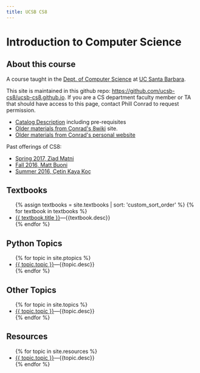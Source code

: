 ```yaml
---
title: UCSB CS8
---
```


# Introduction to Computer Science

<div id="about" data-role="collapsible" data-collapsed="true" markdown="1">
<h2>About this course</h2>

A course taught in the [Dept. of Computer Science](http://www.cs.ucsb.edu) at
[UC Santa Barbara](http://www.ucsb.edu).

This site is maintained in this github repo: <https://github.com/ucsb-cs8/ucsb-cs8.github.io>.   If you are a CS department faculty member or TA that should have access to this page, contact Phill Conrad to request permission.

* [Catalog Description](https://www.cs.ucsb.edu/education/courses/cmpsc-8) including pre-requisites
* [Older materials from Conrad's 8wiki](https://foo.cs.ucsb.edu/8wiki) site.
* [Older materials from Conrad's personal website](https://www.cs.ucsb.edu/~pconrad/cs8)

Past offerings of CS8:

* [Spring 2017, Ziad Matni](https://ucsb-cs8-s17.github.io)
* [Fall 2016, Matt Buoni](https://www.cs.ucsb.edu/~buoni/cs8/)
* [Summer 2016, Çetin Kaya Koç](http://koclab.cs.ucsb.edu/teaching/cs8/)

</div><!-- about -->


<div id="textbooks" data-role="collapsible" data-collapsed="false">
  <h2>Textbooks</h2>
    <ul>
      {% assign textbooks = site.textbooks | sort: 'custom_sort_order' %}
      {% for textbook in textbooks %}
         <li {% if topic.indent %} class="indent" {% endif %}><a href="{{textbook.url}}">{{ textbook.title }}</a>&mdash;{{textbook.desc}}</li>
      {% endfor %}
    </ul>
</div>

<div id="ptopics" data-role="collapsible" data-collapsed="false">
  <h2>Python Topics</h2>
  <ul>
   {% for topic in site.ptopics %}
     <li {% if topic.indent %} class="indent" {% endif %}><a href="{{topic.url}}">{{ topic.topic }}</a>&mdash;{{topic.desc}}</li>
   {% endfor %}
  </ul>
</div>

<div id="topics" data-role="collapsible" data-collapsed="false">
  <h2>Other Topics</h2>
  <ul>
   {% for topic in site.topics %}
     <li {% if topic.indent %} class="indent" {% endif %}><a href="{{topic.url}}">{{ topic.topic }}</a>&mdash;{{topic.desc}}</li>
   {% endfor %}
  </ul>
</div>



<div id="resources" data-role="collapsible" data-collapsed="false">
  <h2>Resources</h2>
  <ul>
   {% for topic in site.resources %}
     <li {% if topic.indent %} class="indent" {% endif %}><a href="{{topic.url}}">{{ topic.topic }}</a>&mdash;{{topic.desc}}</li>
   {% endfor %}
  </ul>
</div>

